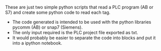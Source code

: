 These are just two simple python scripts that read a PLC program (AB or S7) and create some python code to read each tag. 

- The code generated is intended to be used with the python libraries pycomm (AB) or snap7 (Siemens). 
- The only input required is the PLC project file exported as txt.
- It would probably be easier to separate the code into blocks and put it into a ipython notebook.